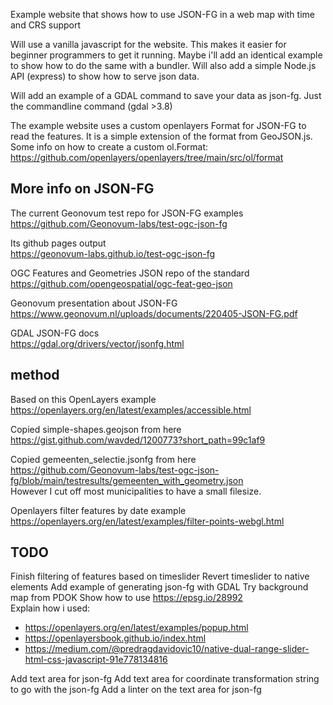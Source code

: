 Example website that shows how to use JSON-FG in a web map with time and CRS support

Will use a vanilla javascript for the website. This makes it easier for beginner programmers to get it running. Maybe i'll add an identical example to show how to do the same with a bundler.
Will also add a simple Node.js API (express) to show how to serve json data.

Will add an example of a GDAL command to save your data as json-fg.
Just the commandline command (gdal >3.8)

The example website uses a custom openlayers Format for JSON-FG to read the features.
It is a simple extension of the format from GeoJSON.js.  
Some info on how to create a custom ol.Format:  
https://github.com/openlayers/openlayers/tree/main/src/ol/format

## More info on JSON-FG

The current Geonovum test repo for JSON-FG examples  
https://github.com/Geonovum-labs/test-ogc-json-fg

Its github pages output  
https://geonovum-labs.github.io/test-ogc-json-fg

OGC Features and Geometries JSON repo of the standard  
https://github.com/opengeospatial/ogc-feat-geo-json

Geonovum presentation about JSON-FG  
https://www.geonovum.nl/uploads/documents/220405-JSON-FG.pdf

GDAL JSON-FG docs  
https://gdal.org/drivers/vector/jsonfg.html

## method

Based on this OpenLayers example  
https://openlayers.org/en/latest/examples/accessible.html

Copied simple-shapes.geojson from here  
https://gist.github.com/wavded/1200773?short_path=99c1af9

Copied gemeenten_selectie.jsonfg from here  
https://github.com/Geonovum-labs/test-ogc-json-fg/blob/main/testresults/gemeenten_with_geometry.json  
However I cut off most municipalities to have a small filesize.

Openlayers filter features by date example  
https://openlayers.org/en/latest/examples/filter-points-webgl.html

## TODO

Finish filtering of features based on timeslider
Revert timeslider to native elements
Add example of generating json-fg with GDAL
Try background map from PDOK
Show how to use https://epsg.io/28992  
Explain how i used:

- https://openlayers.org/en/latest/examples/popup.html
- https://openlayersbook.github.io/index.html
- https://medium.com/@predragdavidovic10/native-dual-range-slider-html-css-javascript-91e778134816

Add text area for json-fg
Add text area for coordinate transformation string to go with the json-fg
Add a linter on the text area for json-fg
